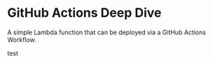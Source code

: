 # GitHub Actions Deep Dive

A simple Lambda function that can be deployed via a GitHub Actions Workflow. 

test
